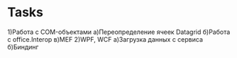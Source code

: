 # Tasks
1)Работа с COM-объектами
а)Переопределение ячеек Datagrid
б)Работа с office.Interop
в)MEF
2)WPF, WCF
а)Загрузка данных с сервиса
б)Биндинг
